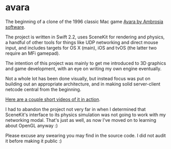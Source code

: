 # avara

The beginning of a clone of the 1996 classic Mac game [Avara by Ambrosia software](https://en.wikipedia.org/wiki/Avara).

The project is written in Swift 2.2, uses SceneKit for rendering and physics, a handful of other tools for things like UDP networking and direct mouse input, and includes targets for OS X (main), iOS and tvOS (the latter two require an MFi gamepad).

The intention of this project was mainly to get me introduced to 3D graphics and game development, with an eye on writing my own engine eventually.

Not a whole lot has been done visually, but instead focus was put on building out an appropriate architecture, and in making solid server-client netcode central from the beginning.

[Here are a couple short videos of it in action](https://github.com/morgankdavis/avara-videos).

I had to abandon the project not very far in when I determined that SceneKit's interface to its physics simulation was not going to work with my networking modal. That's just as well, as now I've moved on to learning about OpenGL anyway :)

Please excuse any swearing you may find in the source code. I did not audit it before making it public :)